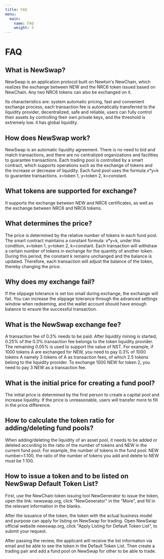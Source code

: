 ```yaml
---
title: FAQ
menu: 
  main:
    name: FAQ
    weight: 3
---
```


# FAQ

## What is NewSwap?

NewSwap is an application protocol built on Newton's NewChain, which realizes the exchange between NEW and the NRC6 token issued based on NewChain. Any two NRC6 tokens can also be exchanged on it.

Its characteristics are: system automatic pricing, fast and convenient exchange process, each transaction fee is automatically transferred to the liquidity provider, decentralized, safe and reliable, users can fully control their assets by controlling their own private keys, and the threshold is extremely low. it has global liquidity.

## How does NewSwap work?

NewSwap is an automatic liquidity agreement. There is no need to bid and match transactions, and there are no centralized organizations and facilities to guarantee transactions. Each trading pool is controlled by a smart contract, which supports operations such as the exchange of tokens and the increase or decrease of liquidity. Each fund pool uses the formula x*y=k to guarantee transactions. x=token 1, y=token 2, k=constant.

## What tokens are supported for exchange?

It supports the exchange between NEW and NRC6 certificates, as well as the exchange between NRC6 and NRC6 tokens.

## What determines the price?

The price is determined by the relative number of tokens in each fund pool. The smart contract maintains a constant formula: x*y=k, under this condition, x=token 1, y=token 2, k=constant. Each transaction will withdraw a certain number of tokens in exchange for the quantity of another token. During this period, the constant k remains unchanged and the balance is updated. Therefore, each transaction will adjust the balance of the token, thereby changing the price.

## Why does my exchange fail?

If the slippage tolerance is set too small during exchange, the exchange will fail. You can increase the slippage tolerance through the advanced settings window when redeeming, and the wallet account should have enough balance to ensure the successful transaction.

## What is the NewSwap exchange fee?

A transaction fee of 0.3% needs to be paid. After liquidity mining is started, 0.25% of the 0.3% transaction fee belongs to the token liquidity provider. The remaining 0.05% is used to support the value of NST. For example, if 1000 tokens A are exchanged for NEW, you need to pay 0.3% of 1000 tokens A namely 3 tokens of A as transaction fees, of which 2.5 tokens belong to the liquidity provider. To exchange 1000 NEW for token 2, you need to pay 3 NEW as a transaction fee.

## What is the initial price for creating a fund pool?

The initial price is determined by the first person to create a capital pool and increase liquidity. If the price is unreasonable, users will transfer more to fill in the price difference.

## How to calculate the token ratio for adding/deleting fund pools?

When adding/deleting the liquidity of an asset pool, it needs to be added or deleted according to the ratio of the number of tokens and NEW in the current fund pool. For example, the number of tokens in the fund pool: NEW number=1:100, the ratio of the number of tokens you add and delete to NEW must be 1:100.

## How to issue a token and to be listed on NewSwap Default Token List?

First, use the NewChain token issuing tool NewGenerator to issue the token, open the link: newswap.org, click "NewGenerator" in the “More”, and fill in the relevant information in the blanks.

After the issuance of the token, the token with the actual business model and purpose can apply for listing on NewSwap for trading. Open NewSwap official website newswap.org, click "Apply Listing for Default Token List", to submit your request.

After passing the review, the applicant will receive the list information via email and be able to see the token in the Default Token List. Then create a trading pair and add a fund pool on NewSwap for other to be able to trade.